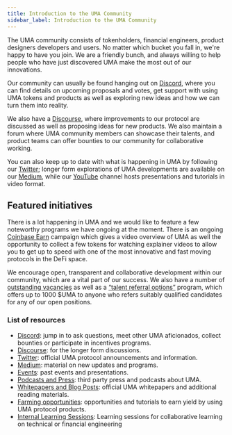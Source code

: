 ```yaml
---
title: Introduction to the UMA Community
sidebar_label: Introduction to the UMA Community
---
```


The UMA community consists of tokenholders, financial engineers, product designers developers and users. No matter which bucket you fall in, we're happy to have you join. We are a friendly bunch, and always willing to help people who have just discovered UMA make the most out of our innovations. 

Our community can usually be found hanging out on [Discord](https://discord.umaproject.org/),  where you can find details on upcoming proposals and votes, get support with using UMA tokens and products as well as exploring new ideas and how we can turn them into reality. 

We also have a [Discourse](https://discourse.umaproject.org/), where improvements to our protocol are discussed as well as proposing ideas for new products. We also maintain a forum where UMA community members can showcase their talents, and product teams can offer bounties to our community for collaborative working. 

You can also keep up to date with what is happening in UMA by following our [Twitter](https://twitter.com/UMAprotocol); longer form explorations of UMA developments are available on our [Medium](https://medium.com/uma-project), while our [YouTube](https://www.youtube.com/channel/UC-3qS7FXxCd7gBMLttmTirw/playlists) channel hosts presentations and tutorials in video format.

## Featured initiatives

There is a lot happening in UMA and we would like to feature a few noteworthy programs we have ongoing at the moment. 
There is an ongoing [Coinbase Earn](https://www.coinbase.com/earn/uma) campaign which gives a video overview of UMA as well the opportunity to collect a few tokens for watching explainer videos to allow you to get up to speed with one of the most innovative and fast moving protocols in the DeFi space.

We encourage open, transparent and collaborative development within our community, which are a vital part of our success.  We also have a number of [outstanding vacancies](https://angel.co/company/uma-project) as well as a [“talent referral options”](https://medium.com/uma-project/talent-referral-options-program-170bc347542a) program, which offers up to 1000 $UMA to anyone who refers suitably qualified candidates for any of our open positions. 

### List of resources

- [Discord](https://discord.umaproject.org/): jump in to ask questions, meet other UMA aficionados, collect bounties or participate in incentives programs.
- [Discourse](https://discourse.umaproject.org/): for the longer form discussions.
- [Twitter](https://twitter.com/UMAprotocol): official UMA protocol announcements and information.
- [Medium](https://medium.com/uma-project): material on new updates and programs.
- [Events](/community/events): past events and presentations.
- [Podcasts and Press](/community/press): third party press and podcasts about UMA.
- [Whitepapers and Blog Posts](/community/blog-posts): official UMA whitepapers and additional reading materials.
- [Farming opportunities](/users/mint-farm-yusd): opportunities and tutorials to earn yield by using UMA protocol products.
- [Internal Learning Sessions](https://www.notion.so/umaproject/Internal-Learning-Sessions-37bfc33a941841a4906fa14f414d3a80): Learning sessions for collaborative learning on technical or financial engineering
